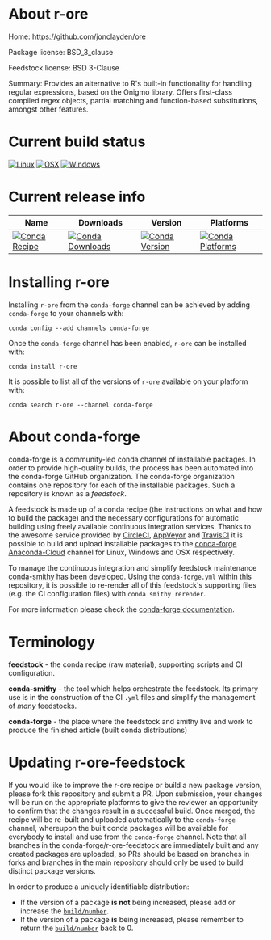 About r-ore
===========

Home: https://github.com/jonclayden/ore

Package license: BSD_3_clause

Feedstock license: BSD 3-Clause

Summary: Provides an alternative to R's built-in functionality for handling regular expressions, based on the Onigmo library. Offers first-class compiled regex objects, partial matching and function-based substitutions, amongst other features.



Current build status
====================

[![Linux](https://img.shields.io/circleci/project/github/conda-forge/r-ore-feedstock/master.svg?label=Linux)](https://circleci.com/gh/conda-forge/r-ore-feedstock)
[![OSX](https://img.shields.io/travis/conda-forge/r-ore-feedstock/master.svg?label=macOS)](https://travis-ci.org/conda-forge/r-ore-feedstock)
[![Windows](https://img.shields.io/appveyor/ci/conda-forge/r-ore-feedstock/master.svg?label=Windows)](https://ci.appveyor.com/project/conda-forge/r-ore-feedstock/branch/master)

Current release info
====================

| Name | Downloads | Version | Platforms |
| --- | --- | --- | --- |
| [![Conda Recipe](https://img.shields.io/badge/recipe-r--ore-green.svg)](https://anaconda.org/conda-forge/r-ore) | [![Conda Downloads](https://img.shields.io/conda/dn/conda-forge/r-ore.svg)](https://anaconda.org/conda-forge/r-ore) | [![Conda Version](https://img.shields.io/conda/vn/conda-forge/r-ore.svg)](https://anaconda.org/conda-forge/r-ore) | [![Conda Platforms](https://img.shields.io/conda/pn/conda-forge/r-ore.svg)](https://anaconda.org/conda-forge/r-ore) |

Installing r-ore
================

Installing `r-ore` from the `conda-forge` channel can be achieved by adding `conda-forge` to your channels with:

```
conda config --add channels conda-forge
```

Once the `conda-forge` channel has been enabled, `r-ore` can be installed with:

```
conda install r-ore
```

It is possible to list all of the versions of `r-ore` available on your platform with:

```
conda search r-ore --channel conda-forge
```


About conda-forge
=================

conda-forge is a community-led conda channel of installable packages.
In order to provide high-quality builds, the process has been automated into the
conda-forge GitHub organization. The conda-forge organization contains one repository
for each of the installable packages. Such a repository is known as a *feedstock*.

A feedstock is made up of a conda recipe (the instructions on what and how to build
the package) and the necessary configurations for automatic building using freely
available continuous integration services. Thanks to the awesome service provided by
[CircleCI](https://circleci.com/), [AppVeyor](https://www.appveyor.com/)
and [TravisCI](https://travis-ci.org/) it is possible to build and upload installable
packages to the [conda-forge](https://anaconda.org/conda-forge)
[Anaconda-Cloud](https://anaconda.org/) channel for Linux, Windows and OSX respectively.

To manage the continuous integration and simplify feedstock maintenance
[conda-smithy](https://github.com/conda-forge/conda-smithy) has been developed.
Using the ``conda-forge.yml`` within this repository, it is possible to re-render all of
this feedstock's supporting files (e.g. the CI configuration files) with ``conda smithy rerender``.

For more information please check the [conda-forge documentation](https://conda-forge.org/docs/).

Terminology
===========

**feedstock** - the conda recipe (raw material), supporting scripts and CI configuration.

**conda-smithy** - the tool which helps orchestrate the feedstock.
                   Its primary use is in the construction of the CI ``.yml`` files
                   and simplify the management of *many* feedstocks.

**conda-forge** - the place where the feedstock and smithy live and work to
                  produce the finished article (built conda distributions)


Updating r-ore-feedstock
========================

If you would like to improve the r-ore recipe or build a new
package version, please fork this repository and submit a PR. Upon submission,
your changes will be run on the appropriate platforms to give the reviewer an
opportunity to confirm that the changes result in a successful build. Once
merged, the recipe will be re-built and uploaded automatically to the
`conda-forge` channel, whereupon the built conda packages will be available for
everybody to install and use from the `conda-forge` channel.
Note that all branches in the conda-forge/r-ore-feedstock are
immediately built and any created packages are uploaded, so PRs should be based
on branches in forks and branches in the main repository should only be used to
build distinct package versions.

In order to produce a uniquely identifiable distribution:
 * If the version of a package **is not** being increased, please add or increase
   the [``build/number``](https://conda.io/docs/user-guide/tasks/build-packages/define-metadata.html#build-number-and-string).
 * If the version of a package **is** being increased, please remember to return
   the [``build/number``](https://conda.io/docs/user-guide/tasks/build-packages/define-metadata.html#build-number-and-string)
   back to 0.
